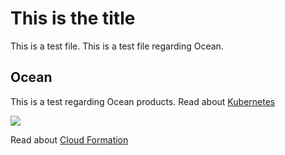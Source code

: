 # This is the title

This is a test file.
This is a test file regarding Ocean.

## Ocean

This is a test regarding Ocean products.
Read about [Kubernetes](https://docs.spot.io/ocean/overview-kubernetes)

<img src="/tools-and-provisioning/_media/Jenkins_1.png" />

Read about [Cloud Formation](tools-and-provisioning/cloudformation/)
